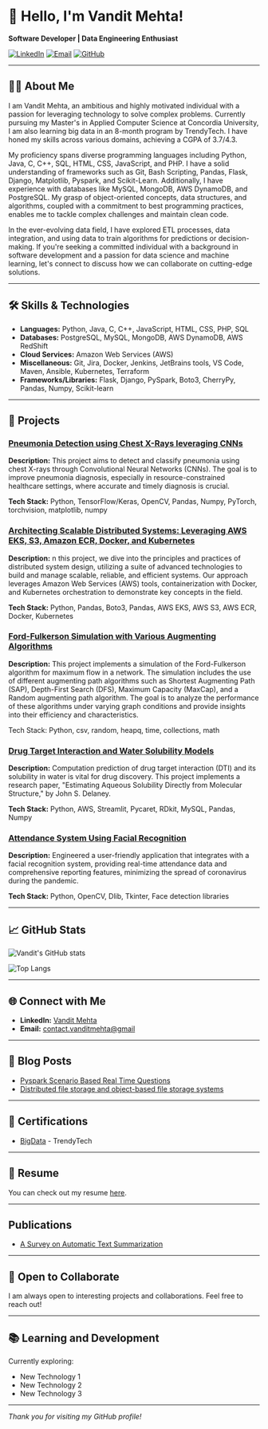 # 👋 Hello, I'm Vandit Mehta!

**Software Developer | Data Engineering Enthusiast**

[![LinkedIn](https://img.shields.io/badge/LinkedIn-Connect-blue)](https://www.linkedin.com/in/vandit-mehta-b432361a9/)
[![Email](https://img.shields.io/badge/Email-Contact%20Me-orange)](mailto:contact.vanditmehta@gmail.com)
[![GitHub](https://img.shields.io/github/followers/yourusername?label=follow&style=social)](https://github.com/mehtavandit)

---

## 👨‍💻 About Me

I am Vandit Mehta, an ambitious and highly motivated individual with a passion for leveraging technology to solve complex problems. Currently pursuing my Master's in Applied Computer Science at Concordia University, I am also learning big data in an 8-month program by TrendyTech. I have honed my skills across various domains, achieving a CGPA of 3.7/4.3.

My proficiency spans diverse programming languages including Python, Java, C, C++, SQL, HTML, CSS, JavaScript, and PHP. I have a solid understanding of frameworks such as Git, Bash Scripting, Pandas, Flask, Django, Matplotlib, Pyspark, and Scikit-Learn. Additionally, I have experience with databases like MySQL, MongoDB, AWS DynamoDB, and PostgreSQL. My grasp of object-oriented concepts, data structures, and algorithms, coupled with a commitment to best programming practices, enables me to tackle complex challenges and maintain clean code.

In the ever-evolving data field, I have explored ETL processes, data integration, and using data to train algorithms for predictions or decision-making. If you're seeking a committed individual with a background in software development and a passion for data science and machine learning, let's connect to discuss how we can collaborate on cutting-edge solutions.

---

## 🛠️ Skills & Technologies

- **Languages:** Python, Java, C, C++, JavaScript, HTML, CSS, PHP, SQL
- **Databases:** PostgreSQL, MySQL, MongoDB, AWS DynamoDB, AWS RedShift
- **Cloud Services:** Amazon Web Services (AWS)
- **Miscellaneous:** Git, Jira, Docker, Jenkins, JetBrains tools, VS Code, Maven, Ansible, Kubernetes, Terraform
- **Frameworks/Libraries:** Flask, Django, PySpark, Boto3, CherryPy, Pandas, Numpy, Scikit-learn

---

## 🚀 Projects

### [Pneumonia Detection using Chest X-Rays leveraging CNNs](https://github.com/mehtavandit/COMP6721-GroupP)
**Description:** This project aims to detect and classify pneumonia using chest X-rays through Convolutional Neural Networks (CNNs). The goal is to improve pneumonia diagnosis, especially in resource-constrained healthcare settings, where accurate and timely diagnosis is crucial.

**Tech Stack:** Python, TensorFlow/Keras, OpenCV, Pandas, Numpy, PyTorch, torchvision, matplotlib, numpy

### [Architecting Scalable Distributed Systems: Leveraging AWS EKS, S3, Amazon ECR, Docker, and Kubernetes](https://github.com/JSM2512/Distributed_System_Design_Final_Project)
**Description:** n this project, we dive into the principles and practices of distributed system design, utilizing a suite of advanced technologies to build and manage scalable, reliable, and efficient systems. Our approach leverages Amazon Web Services (AWS) tools, containerization with Docker, and Kubernetes orchestration to demonstrate key concepts in the field.

**Tech Stack:** Python, Pandas, Boto3, Pandas, AWS EKS, AWS S3, AWS ECR, Docker, Kubernetes

### [Ford-Fulkerson Simulation with Various Augmenting Algorithms](https://github.com/mehtavandit/ALGO-Project)
**Description:** This project implements a simulation of the Ford-Fulkerson algorithm for maximum flow in a network. The simulation includes the use of different augmenting path algorithms such as Shortest Augmenting Path (SAP), Depth-First Search (DFS), Maximum Capacity (MaxCap), and a Random augmenting path algorithm. The goal is to analyze the performance of these algorithms under varying graph conditions and provide insights into their efficiency and characteristics.

Tech Stack: Python, csv, random, heapq, time, collections, math

### [Drug Target Interaction and Water Solubility Models](https://github.com/yourusername/project1)
**Description:** Computation prediction of drug target interaction (DTI) and its solubility in water is vital for drug discovery. This project implements a research paper, "Estimating Aqueous Solubility Directly from Molecular Structure," by John S. Delaney.

**Tech Stack:** Python, AWS, Streamlit, Pycaret, RDkit, MySQL, Pandas, Numpy

### [Attendance System Using Facial Recognition](https://github.com/mehtavandit/Attendance-Face-Detection)
**Description:** Engineered a user-friendly application that integrates with a facial recognition system, providing real-time attendance data and comprehensive reporting features, minimizing the spread of coronavirus during the pandemic.

**Tech Stack:** Python, OpenCV, Dlib, Tkinter, Face detection libraries

---

## 📈 GitHub Stats

![Vandit's GitHub stats](https://github-readme-stats.vercel.app/api?username=mehtavandit&show_icons=true&hide_border=true&theme=radical)

![Top Langs](https://github-readme-stats.vercel.app/api/top-langs/?username=mehtavandit&layout=compact&theme=radical)

---

## 🌐 Connect with Me

- **LinkedIn:** [Vandit Mehta](https://www.linkedin.com/in/vandit-mehta-b432361a9/)
- **Email:** [contact.vanditmehta@gmail](mailto:contact.vanditmehta@gmail.com)

---

## 📝 Blog Posts

- [Pyspark Scenario Based Real Time Questions](https://www.linkedin.com/pulse/pyspark-scenario-based-realtime-questions-vandit-mehta-lsgke/?trackingId=7oWZTAskQHm30Blbmya7dQ%3D%3D)
- [Distributed file storage and object-based file storage systems](https://www.linkedin.com/pulse/difference-between-distributed-file-storage-systems-vandit-mehta-agbde/?trackingId=MHX%2B2r350T%2ByrRpyOFoOwg%3D%3D)

---

## 📜 Certifications

- [BigData](https://www.linkedin.com/feed/update/urn:li:activity:7219429914838474756/) - TrendyTech

---

## 📄 Resume

You can check out my resume [here](https://drive.google.com/drive/u/5/folders/1keFup4iW9-uq8_Pr5GojqjwY1kKoPyaF).

---

##  Publications

- [A Survey on Automatic Text Summarization](https://www.irjet.net/archives/V9/i3/IRJET-V9I3155.pdf)

---

## 🤝 Open to Collaborate

I am always open to interesting projects and collaborations. Feel free to reach out!

---

## 📚 Learning and Development

Currently exploring:

- New Technology 1
- New Technology 2
- New Technology 3

---

*Thank you for visiting my GitHub profile!*
